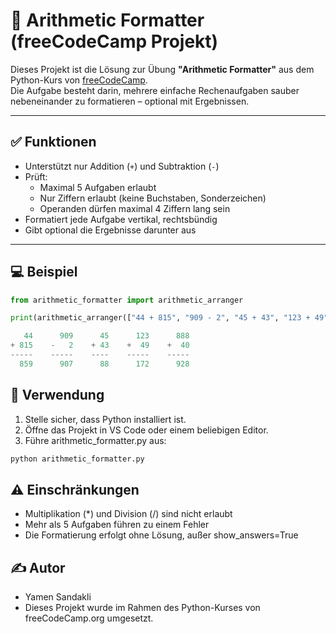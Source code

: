 # 🧮 Arithmetic Formatter (freeCodeCamp Projekt)

Dieses Projekt ist die Lösung zur Übung **"Arithmetic Formatter"** aus dem Python-Kurs von [freeCodeCamp](https://www.freecodecamp.org/learn/scientific-computing-with-python/build-an-arithmetic-formatter-project/build-an-arithmetic-formatter-project).  
Die Aufgabe besteht darin, mehrere einfache Rechenaufgaben sauber nebeneinander zu formatieren – optional mit Ergebnissen.

---

## ✅ Funktionen

- Unterstützt nur Addition (`+`) und Subtraktion (`-`)
- Prüft:
  - Maximal 5 Aufgaben erlaubt
  - Nur Ziffern erlaubt (keine Buchstaben, Sonderzeichen)
  - Operanden dürfen maximal 4 Ziffern lang sein
- Formatiert jede Aufgabe vertikal, rechtsbündig
- Gibt optional die Ergebnisse darunter aus

---

## 💻 Beispiel

```python
from arithmetic_formatter import arithmetic_arranger

print(arithmetic_arranger(["44 + 815", "909 - 2", "45 + 43", "123 + 49", "888 + 40"], show_answers=True))

   44      909      45      123      888
+ 815    -   2    + 43    +  49    +  40
-----    -----    ----    -----    -----
  859      907      88      172      928
```

## 📌 Verwendung

1. Stelle sicher, dass Python installiert ist.
2. Öffne das Projekt in VS Code oder einem beliebigen Editor.
3. Führe arithmetic_formatter.py aus:

```bash
python arithmetic_formatter.py
```

## ⚠️ Einschränkungen

- Multiplikation (\*) und Division (/) sind nicht erlaubt
- Mehr als 5 Aufgaben führen zu einem Fehler
- Die Formatierung erfolgt ohne Lösung, außer show_answers=True

## ✍️ Autor

- Yamen Sandakli
- Dieses Projekt wurde im Rahmen des Python-Kurses von freeCodeCamp.org umgesetzt.
